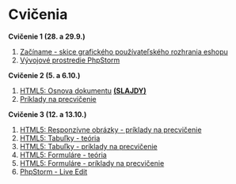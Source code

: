 # Cvičenia

**Cvičenie 1 (28. a 29.9.)**

1. [Začíname - skice grafického používateľského rozhrania eshopu](1-c/skice-grafickeho-pouzivatelskeho-rozhrania-eshopu)
2. [Vývojové prostredie PhpStorm](1-c/vyvojove-prostredie-phpstorm)

**Cvičenie 2 (5. a 6.10.)**
1. [HTML5: Osnova dokumentu](2-c) **[(SLAJDY)](2-c/zdroje/c2-osnova-dokumentu.pdf)**
2. [Príklady na precvičenie](2-c/#c2-priklady)

**Cvičenie 3 (12. a 13.10.)**
1. [HTML5: Responzívne obrázky - príklady na precvičenie](3-c/obrazky)
2. [HTML5: Tabuľky - teória](3-c/tabulky)
3. [HTML5: Tabuľky - príklady na precvičenie](3-c/tabulky#c3-tabulky-priklady)
4. [HTML5: Formuláre - teória](3-c/formulare)
5. [HTML5: Formuláre - príklady na precvičenie](3-c/formulare#c3-formulare-priklady)
6. [PhpStorm - Live Edit](3-c/phpstorm-liveedit)
